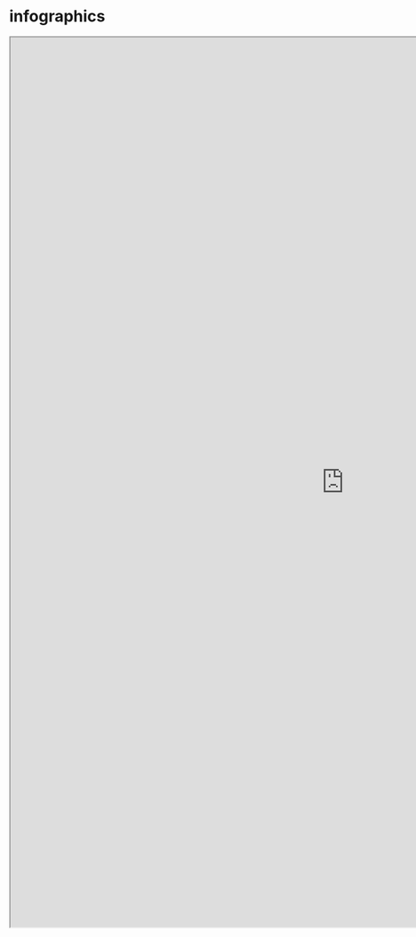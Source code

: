 # infographics

<iframe src="https://jucajata.github.io/infographics/01_Introducing_Linux_and_Unix.drawio.html" width="1200" height="1600"></iframe>
